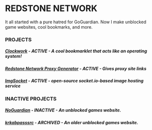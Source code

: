 # REDSTONE NETWORK
It all started with a pure hatred for GoGuardian. Now I make unblocked game websites, cool bookmarks, and more.

### PROJECTS

##### [Clockwork](https://github.com/red-stone-network/clockwork) - ACTIVE - A cool bookmarklet that acts like an operating system!
##### [Redstone Network Proxy Generator](https://redstone-nw.netlify.app/proxy/index.html) - ACTIVE - Gives proxy site links
##### [ImgSocket](https://imgsocket.glitch.me/) - ACTIVE - open-source socket.io-based image hosting service

### INACTIVE PROJECTS

##### [NoGuardian](https://github.com/red-stone-network/noguardian001.github.io) - INACTIVE - An unblocked games website.
##### [krkabpasssrc](https://github.com/red-stone-network/krkabpasssrc) - ARCHIVED - An older unblocked games website.
